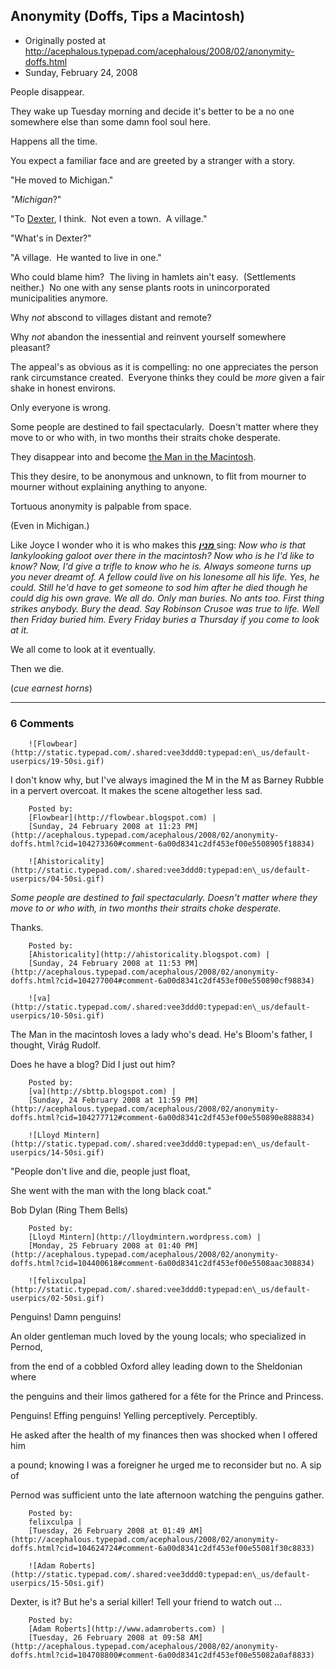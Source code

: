 ## Anonymity (Doffs, Tips a Macintosh)

 * Originally posted at http://acephalous.typepad.com/acephalous/2008/02/anonymity-doffs.html
 * Sunday, February 24, 2008



People disappear.  

They wake up Tuesday morning and decide it's better to be a no one somewhere else than some damn fool soul here.  

Happens all the time.  

You expect a familiar face and are greeted by a stranger with a story. 

"He moved to Michigan."

_"Michigan_?"

"To [Dexter](http://en.wikipedia.org/wiki/Dexter,\_Michigan), I think.  Not even a town.  A village."

"What's in Dexter?"

"A village.  He wanted to live in one."

Who could blame him?  The living in hamlets ain't easy.  (Settlements neither.)  No one with any sense plants roots in unincorporated municipalities anymore.  

Why _not_ abscond to villages distant and remote?  

Why _not_ abandon the inessential and reinvent yourself somewhere pleasant? 

 The appeal's as obvious as it is compelling: no one appreciates the person rank circumstance created.  Everyone thinks they could be _more_ given a fair shake in honest environs.

Only everyone is wrong.

Some people are destined to fail spectacularly.  Doesn't matter where they move to or who with, in two months their straits choke desperate.  

They disappear into and become [the Man in the Macintosh](http://www.amazon.com/exec/obidos/ASIN/0679722769/diesekoschmar-20).  

This they desire, to be anonymous and unknown, to flit from mourner to mourner without explaining anything to anyone.  

Tortuous anonymity is palpable from space.  

(Even in Michigan.)  

Like Joyce I wonder who it is who makes this **[
_מנין_
](http://en.wikipedia.org/wiki/Minyan)** sing:
_Now who is that lankylooking galoot over there in the macintosh? Now
who is he I'd like to know? Now, I'd give a trifle to know who he is.
Always someone turns up you never dreamt of. A fellow could live on his
lonesome all his life. Yes, he could. Still he'd have to get someone to
sod him after he died though he could dig his own grave. We all do.
Only man buries. No ants too. First thing strikes anybody. Bury the
dead. Say Robinson Crusoe was true to life. Well then Friday buried
him. Every Friday buries a Thursday if you come to look at it._

We all come to look at it eventually.

Then we die.

(_cue earnest horns_)

		

* * *

### 6 Comments 

		

                
[]()

	

		![Flowbear](http://static.typepad.com/.shared:vee3ddd0:typepad:en\_us/default-userpics/19-50si.gif)
	

	

		

I don't know why, but I've always imagined the M in the M as Barney Rubble in a pervert overcoat.  It makes the scene altogether less sad.

	

		Posted by:
		[Flowbear](http://flowbear.blogspot.com) |
		[Sunday, 24 February 2008 at 11:23 PM](http://acephalous.typepad.com/acephalous/2008/02/anonymity-doffs.html?cid=104273360#comment-6a00d8341c2df453ef00e5508905f18834)

[]()

	

		![Ahistoricality](http://static.typepad.com/.shared:vee3ddd0:typepad:en\_us/default-userpics/04-50si.gif)
	

	

		

_Some people are destined to fail spectacularly.  Doesn't matter where they move to or who with, in two months their straits choke desperate._ 

Thanks.

	

		Posted by:
		[Ahistoricality](http://ahistoricality.blogspot.com) |
		[Sunday, 24 February 2008 at 11:53 PM](http://acephalous.typepad.com/acephalous/2008/02/anonymity-doffs.html?cid=104277004#comment-6a00d8341c2df453ef00e550890cf98834)

[]()

	

		![va](http://static.typepad.com/.shared:vee3ddd0:typepad:en\_us/default-userpics/10-50si.gif)
	

	

		

The Man in the macintosh loves a lady who's dead. He's Bloom's father, I thought, Virág Rudolf. 

Does he have a blog? Did I just out him?

	

		Posted by:
		[va](http://sbttp.blogspot.com) |
		[Sunday, 24 February 2008 at 11:59 PM](http://acephalous.typepad.com/acephalous/2008/02/anonymity-doffs.html?cid=104277712#comment-6a00d8341c2df453ef00e550890e888834)

[]()

	

		![Lloyd Mintern](http://static.typepad.com/.shared:vee3ddd0:typepad:en\_us/default-userpics/14-50si.gif)
	

	

		

"People don't live and die, people just float,  

She went with the man with the long black coat."

Bob Dylan (Ring Them Bells) 

	

		Posted by:
		[Lloyd Mintern](http://lloydmintern.wordpress.com) |
		[Monday, 25 February 2008 at 01:40 PM](http://acephalous.typepad.com/acephalous/2008/02/anonymity-doffs.html?cid=104400618#comment-6a00d8341c2df453ef00e5508aac308834)

[]()

	

		![felixculpa](http://static.typepad.com/.shared:vee3ddd0:typepad:en\_us/default-userpics/02-50si.gif)
	

	

		

Penguins! Damn penguins!  

An older gentleman much loved by the young locals; who specialized in Pernod,  

from the end of a cobbled Oxford alley leading down to the Sheldonian where  

the penguins and their limos gathered for a fête for the Prince and Princess.  

Penguins! Effing penguins! Yelling perceptively. Perceptibly.  

He asked after the health of my finances then was shocked when I offered him   

a pound; knowing I was a foreigner he urged me to reconsider but no. A sip of  

Pernod was sufficient unto the late afternoon watching the penguins gather.

	

		Posted by:
		felixculpa |
		[Tuesday, 26 February 2008 at 01:49 AM](http://acephalous.typepad.com/acephalous/2008/02/anonymity-doffs.html?cid=104624724#comment-6a00d8341c2df453ef00e55081f30c8833)

[]()

	

		![Adam Roberts](http://static.typepad.com/.shared:vee3ddd0:typepad:en\_us/default-userpics/15-50si.gif)
	

	

		

Dexter, is it?  But he's a serial killer!  Tell your friend to watch out ...

	

		Posted by:
		[Adam Roberts](http://www.adamroberts.com) |
		[Tuesday, 26 February 2008 at 09:58 AM](http://acephalous.typepad.com/acephalous/2008/02/anonymity-doffs.html?cid=104708800#comment-6a00d8341c2df453ef00e55082a0af8833)

		

        